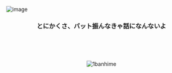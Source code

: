 ![image](https://i.imgur.com/aXOKmTP.jpeg)
<h3 align="center">とにかくさ、バット振んなきゃ話になんないよ</h3>
<!--<img align="right" alt="Coding" width="400" src="https://media.tenor.com/X3YUU7Rl_98AAAAC/drift-manga.gif">-->



<!--<h3 align="left">Connect with me:</h3>-->
<p align="left">
<br><br><br>
</p>

<p align="center"><img align="center" src="https://github-readme-streak-stats.herokuapp.com/?user=1banhime&" alt="1banhime" /></p>

